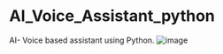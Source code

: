 # AI_Voice_Assistant_python
AI- Voice based assistant using Python.
![image](https://user-images.githubusercontent.com/35261062/187126727-54bd85e3-350e-48ac-a809-d9c2184cf738.png)
